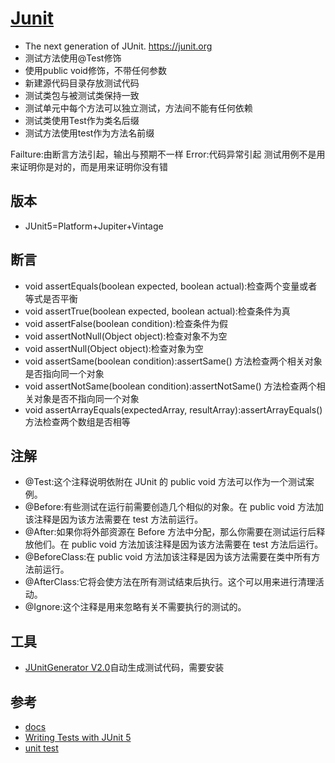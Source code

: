 # [Junit](https://github.com/junit-team/junit5)

* The next generation of JUnit. https://junit.org
* 测试方法使用@Test修饰
* 使用public void修饰，不带任何参数
* 新建源代码目录存放测试代码
* 测试类包与被测试类保持一致
* 测试单元中每个方法可以独立测试，方法间不能有任何依赖
* 测试类使用Test作为类名后缀
* 测试方法使用test作为方法名前缀

Failture:由断言方法引起，输出与预期不一样
Error:代码异常引起
测试用例不是用来证明你是对的，而是用来证明你没有错

## 版本

* JUnit5=Platform+Jupiter+Vintage

## 断言

* void assertEquals(boolean expected, boolean actual):检查两个变量或者等式是否平衡
* void assertTrue(boolean expected, boolean actual):检查条件为真
* void assertFalse(boolean condition):检查条件为假
* void assertNotNull(Object object):检查对象不为空
* void assertNull(Object object):检查对象为空
* void assertSame(boolean condition):assertSame() 方法检查两个相关对象是否指向同一个对象
* void assertNotSame(boolean condition):assertNotSame() 方法检查两个相关对象是否不指向同一个对象
* void assertArrayEquals(expectedArray, resultArray):assertArrayEquals() 方法检查两个数组是否相等

## 注解

* @Test:这个注释说明依附在 JUnit 的 public void 方法可以作为一个测试案例。
* @Before:有些测试在运行前需要创造几个相似的对象。在 public void 方法加该注释是因为该方法需要在 test 方法前运行。
* @After:如果你将外部资源在 Before 方法中分配，那么你需要在测试运行后释放他们。在 public void 方法加该注释是因为该方法需要在 test 方法后运行。
* @BeforeClass:在 public void 方法加该注释是因为该方法需要在类中所有方法前运行。
* @AfterClass:它将会使方法在所有测试结束后执行。这个可以用来进行清理活动。
* @Ignore:这个注释是用来忽略有关不需要执行的测试的。

## 工具

* [JUnitGenerator V2.0](link)自动生成测试代码，需要安装

## 参考

* [docs](https://junit.org/junit5/docs/current/user-guide/)
* [Writing Tests with JUnit 5 ](https://blog.jetbrains.com/idea/2020/09/writing-tests-with-junit-5/)
* [unit test](https://mkyong.com/unittest/)
